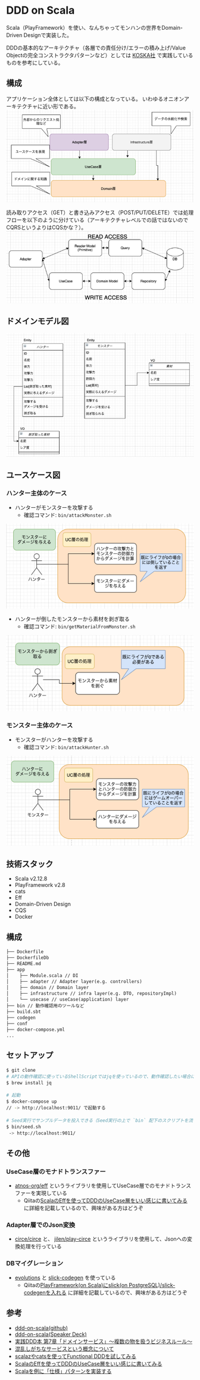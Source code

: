 # DDD on Scala
Scala（PlayFramework）を使い、なんちゃってモンハンの世界をDomain-Driven Designで実装した。

DDDの基本的なアーキテクチャ（各層での責任分け/エラーの積み上げ/Value Objectの完全コンストラクタパターンなど）としては [KOSKA社](https://www.koska.jp/) で実践しているものを参考にしている。

## 構成
アプリケーション全体としては以下の構成となっている。
いわゆるオニオンアーキテクチャに近い形である。
![architecture](./public/images/architecture.png)

読み取りアクセス（GET）と書き込みアクセス（POST/PUT/DELETE）では処理フローを以下のように分けている（アーキテクチャレベルでの話ではないのでCQRSというよりはCQSかな？）。
![access flow](./public/images/access_flow.png)

## ドメインモデル図

![domain model](./public/images/domain_model.png)

## ユースケース図
### ハンター主体のケース
- ハンターがモンスターを攻撃する
    - 確認コマンド: `bin/attackMonster.sh`

![hunter_attacks_monster](./public/images/hunter_attacks_monster.png)

- ハンターが倒したモンスターから素材を剥ぎ取る
    - 確認コマンド: `bin/getMaterialFromMonster.sh`

![get_material_from_monster](./public/images/get_material_from_monster.png)

### モンスター主体のケース
- モンスターがハンターを攻撃する
    - 確認コマンド: `bin/attackHunter.sh`

![monster_attacks_hunter](./public/images/monster_attacks_hunter.png)


## 技術スタック
- Scala v2.12.8
- PlayFramework v2.8
- cats
- Eff
- Domain-Driven Design
- CQS
- Docker

## 構成

```
├── Dockerfile
├── DockerfileDb
├── README.md
├── app
│    ├── Module.scala // DI
│    ├── adapter // Adapter layer(e.g. controllers)
│    ├── domain // Domain layer
│    ├── infrastructure // infra layer(e.g. DTO, repositoryImpl)
│    └── usecase // useCase(application) layer
├── bin // 動作確認用のツールなど
├── build.sbt
├── codegen
├── conf
├── docker-compose.yml
...
```

## セットアップ

```bash
$ git clone
# APIの動作確認に使っているShellScriptではjqを使っているので、動作確認したい場合には入れる
$ brew install jq

# 起動
$ docker-compose up
// -> http://localhost:9011/ で起動する

# Seed実行でサンプルデータを投入できる（Seed実行の上で `bin` 配下のスクリプトを流すと各ユースケースの結果が返される）
$ bin/seed.sh
 -> http://localhost:9011/
```

## その他
### UseCase層のモナドトランスファー
- [atnos-org/eff](https://github.com/atnos-org/eff) というライブラリを使用してUseCase層でのモナドトランスファーを実現している
  - Qiitaの[ScalaのEffを使ってDDDのUseCase層をいい感じに書いてみる](https://qiita.com/yu-croco/items/859328beda388f4f4393) に詳細を記載しているので、興味がある方はどうぞ

### Adapter層でのJson変換
- [circe/circe](https://github.com/circe/circe) と、 [jilen/play-circe](https://github.com/jilen/play-circe) というライブラリを使用して、Jsonへの変換処理を行っている

### DBマイグレーション
- [evolutions](https://www.playframework.com/documentation/2.8.x/Evolutions) と [slick-codegen](https://scala-slick.org/doc/3.2.0/code-generation.html) を使っている
  - Qiitaの[PlayFramework(on Scala)にslick(on PostgreSQL)/slick-codegenを入れる](https://qiita.com/yu-croco/items/47dff9d653803fce883a) に詳細を記載しているので、興味がある方はどうぞ

## 参考
- [ddd-on-scala(github)](https://github.com/crossroad0201/ddd-on-scala)
- [ddd-on-scala(Speaker Deck)](https://speakerdeck.com/crossroad0201/scala-on-ddd)
- [実践DDD本 第7章「ドメインサービス」～複数の物を扱うビジネスルール～](https://codezine.jp/article/detail/10318)
- [混乱しがちなサービスという概念について](https://blog.j5ik2o.me/entry/2016/03/07/034646)
- [scalazやcatsを使ってFunctional DDDを試してみる](https://qiita.com/uryyyyyyy/items/4a846be75f1554727f71)
- [ScalaのEffを使ってDDDのUseCase層をいい感じに書いてみる](https://qiita.com/yu-croco/items/859328beda388f4f4393)
- [Scalaを例に「仕様」パターンを実装する](https://yoskhdia.hatenablog.com/entry/2018/12/06/085621#f-61b9a946)